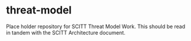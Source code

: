 # threat-model

Place holder repository for SCITT Threat Model Work. This should be read in tandem with the SCITT Architecture document.
